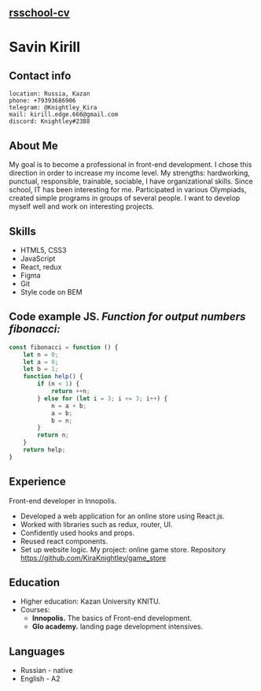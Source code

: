 ## [rsschool-cv](https://github.com/KiraKnightley/rsschool-cv/)
# Savin Kirill
## Contact info
    location: Russia, Kazan
    phone: +79393686906
    telegram: @Knightley_Kira
    mail: kirill.edge.666@gmail.com
    discord: Knightley#2388

## About Me
My goal is to become a professional in front-end development. I chose this direction in order to increase my income level. My strengths: hardworking, punctual, responsible, trainable, sociable, I have organizational skills. Since school, IT has been interesting for me. Participated in various Olympiads, created simple programs in groups of several people. I want to develop myself well and work on interesting projects.

## Skills
* HTML5, CSS3
* JavaScript
* React, redux
* Figma
* Git
* Style code on BEM

## Code example JS. _Function for output numbers fibonacci:_

``` JavaScript
const fibonacci = function () {
    let n = 0;
    let a = 0;
    let b = 1;
    function help() {
        if (n < 1) {
            return ++n;
        } else for (let i = 3; i <= 3; i++) {
            n = a + b;
            a = b;
            b = n;
        }
        return n;
    }
    return help;
}
```

## Experience 
Front-end developer in Innopolis.
- Developed a web application for an online store using React.js.
- Worked with libraries such as redux, router, UI.
- Confidently used hooks and props.
- Reused react components.
- Set up website logic.
My project: online game store. Repository https://github.com/KiraKnightley/game_store

## Education
* Higher education: Kazan University KNITU.
* Сourses:
    - **Innopolis.** The basics of Front-end development.
    - **Glo academy.** landing page development intensives.

## Languages
* Russian - native
* English - А2